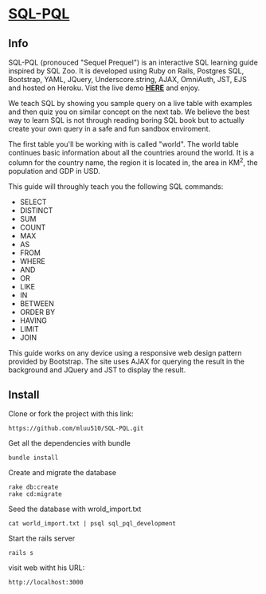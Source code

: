 # [SQL-PQL](http://sql-pql.com)

## Info
SQL-PQL (pronouced "Sequel Prequel") is an interactive SQL learning guide inspired by SQL Zoo. It is developed using Ruby on Rails, Postgres SQL, Bootstrap, YAML, JQuery, Underscore.string, AJAX, OmniAuth, JST, EJS and hosted on Heroku. Vist the live demo **[HERE](http://sql-pql.com)** and enjoy.

We teach SQL by showing you sample query on a live table with examples and then quiz you on similar concept on the next tab. We believe the best way to learn SQL is not through reading boring SQL book but to actually create your own query in a safe and fun sandbox enviroment.

The first table you'll be working with is called "world". The world table continues basic information about all the countries around the world. It is a column for the country name, the region it is located in, the area in KM<sup>2</sup>, the population and GDP in USD.

This guide will throughly teach you the following SQL commands:

- SELECT
- DISTINCT
- SUM
- COUNT
- MAX
- AS
- FROM
- WHERE
- AND
- OR
- LIKE
- IN
- BETWEEN
- ORDER BY
- HAVING
- LIMIT
- JOIN

This guide works on any device using a responsive web design pattern provided by Bootstrap. The site uses AJAX for querying the result in the background and JQuery and JST to display the result.

## Install

Clone or fork the project with this link:
```
https://github.com/mluu510/SQL-PQL.git
```

Get all the dependencies with bundle
```
bundle install
```

Create and migrate the database
```
rake db:create
rake cd:migrate
```

Seed the database with wrold_import.txt
```
cat world_import.txt | psql sql_pql_development
```

Start the rails server
```
rails s
```

visit web witht his URL:
```
http://localhost:3000
```
